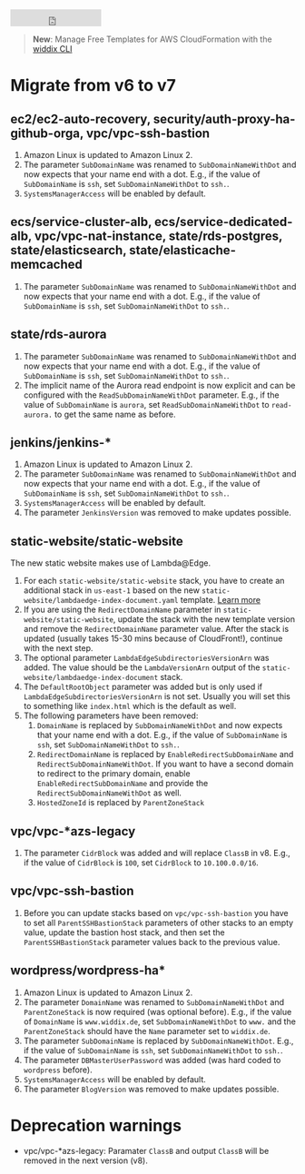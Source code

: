 <iframe src="https://ghbtns.com/github-btn.html?user=widdix&repo=aws-cf-templates&type=star&count=true&size=large" frameborder="0" scrolling="0" width="160px" height="30px"></iframe>

> **New**: Manage Free Templates for AWS CloudFormation with the [widdix CLI](./cli/)

# Migrate from v6 to v7

## ec2/ec2-auto-recovery, security/auth-proxy-ha-github-orga, vpc/vpc-ssh-bastion

1. Amazon Linux is updated to Amazon Linux 2.
2. The parameter `SubDomainName` was renamed to `SubDomainNameWithDot` and now expects that your name end with a dot. E.g., if the value of `SubDomainName` is `ssh`, set `SubDomainNameWithDot` to `ssh.`.
3. `SystemsManagerAccess` will be enabled by default.

## ecs/service-cluster-alb, ecs/service-dedicated-alb, vpc/vpc-nat-instance, state/rds-postgres, state/elasticsearch, state/elasticache-memcached

1. The parameter `SubDomainName` was renamed to `SubDomainNameWithDot` and now expects that your name end with a dot. E.g., if the value of `SubDomainName` is `ssh`, set `SubDomainNameWithDot` to `ssh.`.

## state/rds-aurora

1. The parameter `SubDomainName` was renamed to `SubDomainNameWithDot` and now expects that your name end with a dot. E.g., if the value of `SubDomainName` is `ssh`, set `SubDomainNameWithDot` to `ssh.`.
2. The implicit name of the Aurora read endpoint is now explicit and can be configured with the `ReadSubDomainNameWithDot` parameter. E.g., if the value of `SubDomainName` is `aurora`, set `ReadSubDomainNameWithDot` to `read-aurora.` to get the same name as before.

## jenkins/jenkins-*

1. Amazon Linux is updated to Amazon Linux 2.
2. The parameter `SubDomainName` was renamed to `SubDomainNameWithDot` and now expects that your name end with a dot. E.g., if the value of `SubDomainName` is `ssh`, set `SubDomainNameWithDot` to `ssh.`.
3. `SystemsManagerAccess` will be enabled by default.
4. The parameter `JenkinsVersion` was removed to make updates possible.

## static-website/static-website

The new static website makes use of Lambda@Edge.

1. For each `static-website/static-website` stack, you have to create an additional stack in `us-east-1` based on the new `static-website/lambdaedge-index-document.yaml` template. [Learn more](./static-website/)
2. If you are using the `RedirectDomainName` parameter in `static-website/static-website`, update the stack with the new template version and remove the `RedirectDomainName` parameter value. After the stack is updated (usually takes 15-30 mins because of CloudFront!), continue with the next step.
3. The optional parameter `LambdaEdgeSubdirectoriesVersionArn` was added. The value should be the `LambdaVersionArn` output of the `static-website/lambdaedge-index-document` stack.
4. The `DefaultRootObject` parameter was added but is only used if `LambdaEdgeSubdirectoriesVersionArn` is not set. Usually you will set this to something like `index.html` which is the default as well.
5. The following parameters have been removed:
    1. `DomainName` is replaced by `SubDomainNameWithDot` and now expects that your name end with a dot. E.g., if the value of `SubDomainName` is `ssh`, set `SubDomainNameWithDot` to `ssh.`.
    2. `RedirectDomainName` is replaced by `EnableRedirectSubDomainName` and `RedirectSubDomainNameWithDot`. If you want to have a second domain to redirect to the primary domain, enable `EnableRedirectSubDomainName` and provide the `RedirectSubDomainNameWithDot` as well.
    3. `HostedZoneId` is replaced by `ParentZoneStack`

## vpc/vpc-*azs-legacy

1. The parameter `CidrBlock` was added and will replace `ClassB` in v8. E.g., if the value of `CidrBlock` is `100`, set `CidrBlock` to `10.100.0.0/16`.

## vpc/vpc-ssh-bastion

1. Before you can update stacks based on `vpc/vpc-ssh-bastion` you have to set all `ParentSSHBastionStack` parameters of other stacks to an empty value, update the bastion host stack, and then set the `ParentSSHBastionStack` parameter values back to the previous value.

## wordpress/wordpress-ha*

1. Amazon Linux is updated to Amazon Linux 2.
2. The parameter `DomainName` was renamed to `SubDomainNameWithDot` and `ParentZoneStack` is now required (was optional before). E.g., if the value of `DomainName` is `www.widdix.de`, set `SubDomainNameWithDot` to `www.` and the `ParentZoneStack` should have the `Name` parameter set to `widdix.de`.
3. The parameter `SubDomainName` is replaced by `SubDomainNameWithDot`. E.g., if the value of `SubDomainName` is `ssh`, set `SubDomainNameWithDot` to `ssh.`.
4. The parameter `DBMasterUserPassword` was added (was hard coded to `wordpress` before).
5. `SystemsManagerAccess` will be enabled by default.
6. The parameter `BlogVersion` was removed to make updates possible.

# Deprecation warnings

* vpc/vpc-*azs-legacy: Paramater `ClassB` and output `ClassB` will be removed in the next version (v8).
